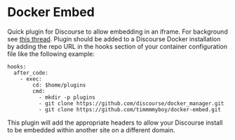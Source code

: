 # Docker Embed
Quick plugin for Discourse to allow embedding in an iframe. For background see [this thread](https://meta.discourse.org/t/x-frame-options-sameorigin-header-prevents-embedding/14928). Plugin should be added to a Discourse Docker installation by adding the repo URL in the hooks section of your container configuration file like the following example:
```
hooks:
  after_code:
    - exec:
        cd: $home/plugins
        cmd:
          - mkdir -p plugins
          - git clone https://github.com/discourse/docker_manager.git
          - git clone https://github.com/timmmmyboy/docker-embed.git
```

This plugin will add the appropriate headers to allow your Discourse install to be embedded within another site on a different domain.
